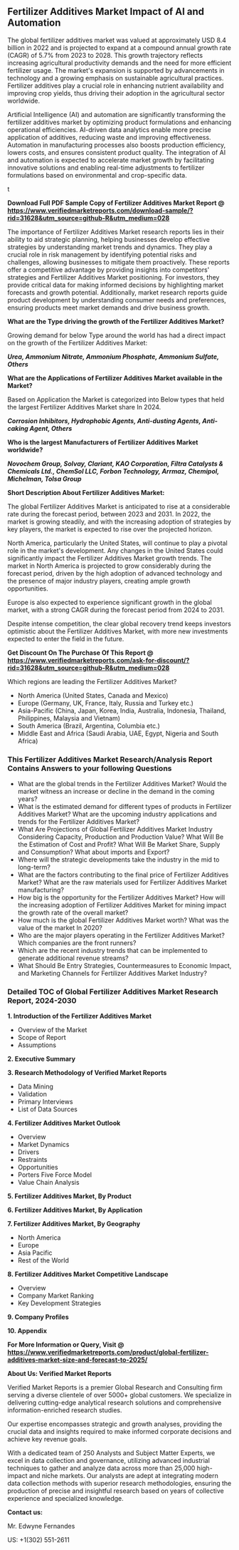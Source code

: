 <h2>Fertilizer Additives Market Impact of AI and Automation</h2><p>The global fertilizer additives market was valued at approximately USD 8.4 billion in 2022 and is projected to expand at a compound annual growth rate (CAGR) of 5.7% from 2023 to 2028. This growth trajectory reflects increasing agricultural productivity demands and the need for more efficient fertilizer usage. The market's expansion is supported by advancements in technology and a growing emphasis on sustainable agricultural practices. Fertilizer additives play a crucial role in enhancing nutrient availability and improving crop yields, thus driving their adoption in the agricultural sector worldwide.</p><p>Artificial Intelligence (AI) and automation are significantly transforming the fertilizer additives market by optimizing product formulations and enhancing operational efficiencies. AI-driven data analytics enable more precise application of additives, reducing waste and improving effectiveness. Automation in manufacturing processes also boosts production efficiency, lowers costs, and ensures consistent product quality. The integration of AI and automation is expected to accelerate market growth by facilitating innovative solutions and enabling real-time adjustments to fertilizer formulations based on environmental and crop-specific data.</p>t</p><p id="" class=""><strong>Download Full PDF Sample Copy of Fertilizer Additives Market Report @ <a href="https://www.verifiedmarketreports.com/download-sample/?rid=31628&utm_source=github-R&utm_medium=028" target="_blank">https://www.verifiedmarketreports.com/download-sample/?rid=31628&utm_source=github-R&utm_medium=028</a></strong></p><p>The importance of&nbsp;Fertilizer Additives Market research reports lies in their ability to aid strategic planning, helping businesses develop effective strategies by understanding market trends and dynamics. They play a crucial role in risk management by identifying potential risks and challenges, allowing businesses to mitigate them proactively. These reports offer a competitive advantage by providing insights into competitors' strategies and Fertilizer Additives Market positioning. For investors, they provide critical data for making informed decisions by highlighting market forecasts and growth potential. Additionally, market research reports guide product development by understanding consumer needs and preferences, ensuring products meet market demands and drive business growth.</p><p><strong>What are the&nbsp;Type driving the growth of the Fertilizer Additives Market?</strong></p><p id="" class="">Growing demand for below Type around the world has had a direct impact on the growth of the Fertilizer Additives Market:</p><em><strong>Urea, Ammonium Nitrate, Ammonium Phosphate, Ammonium Sulfate, Others</strong></em></p><strong>What are the&nbsp;Applications&nbsp;of Fertilizer Additives Market available in the Market?</strong></p><p id="" class="">Based on Application the Market is categorized into Below types that held the largest Fertilizer Additives Market share In 2024.</p><em><strong>Corrosion Inhibitors, Hydrophobic Agents, Anti-dusting Agents, Anti-caking Agent, Others</strong></em></p><strong>Who is the largest Manufacturers of Fertilizer Additives Market worldwide?</strong></p><p><em><strong>Novochem Group, Solvay, Clariant, KAO Corporation, Filtra Catalysts & Chemicals Ltd., ChemSol LLC, Forbon Technology, Arrmaz, Chemipol, Michelman, Tolsa Group</strong></em></p><p id="" class=""><strong>Short Description About Fertilizer Additives Market:</strong></p><p>The global Fertilizer Additives Market is anticipated to rise at a considerable rate during the forecast period, between 2023 and 2031. In 2022, the market is growing steadily, and with the increasing adoption of strategies by key players, the market is expected to rise over the projected horizon.</p><p>North America, particularly the United States, will continue to play a pivotal role in the market's development. Any changes in the United States could significantly impact the Fertilizer Additives Market growth trends. The market in North America is projected to grow considerably during the forecast period, driven by the high adoption of advanced technology and the presence of major industry players, creating ample growth opportunities.</p><p>Europe is also expected to experience significant growth in the global market, with a strong CAGR during the forecast period from 2024 to 2031.</p><p>Despite intense competition, the clear global recovery trend keeps investors optimistic about the Fertilizer Additives Market, with more new investments expected to enter the field in the future.</p><p id="" class=""><strong>Get Discount On The Purchase Of This Report @ <a href="https://www.verifiedmarketreports.com/ask-for-discount/?rid=31628&utm_source=github-R&utm_medium=028" target="_blank">https://www.verifiedmarketreports.com/ask-for-discount/?rid=31628&utm_source=github-R&utm_medium=028</a></strong></p>Which regions are leading the Fertilizer Additives Market?</p><ul><li>North America (United States, Canada and Mexico)</li><li>Europe (Germany, UK, France, Italy, Russia and Turkey etc.)</li><li>Asia-Pacific (China, Japan, Korea, India, Australia, Indonesia, Thailand, Philippines, Malaysia and Vietnam)</li><li>South America (Brazil, Argentina, Columbia etc.)</li><li>Middle East and Africa (Saudi Arabia, UAE, Egypt, Nigeria and South Africa)</li></ul><h3 id="" class="">This Fertilizer Additives Market Research/Analysis Report Contains Answers to your following Questions</h3><ul><li>What are the global trends in the Fertilizer Additives Market? Would the market witness an increase or decline in the demand in the coming years?</li><li>What is the estimated demand for different types of products in Fertilizer Additives Market? What are the upcoming industry applications and trends for the Fertilizer Additives Market?</li><li>What Are Projections of Global Fertilizer Additives Market Industry Considering Capacity, Production and Production Value? What Will Be the Estimation of Cost and Profit? What Will Be Market Share, Supply and Consumption? What about imports and Export?</li><li>Where will the strategic developments take the industry in the mid to long-term?</li><li>What are the factors contributing to the final price of Fertilizer Additives Market? What are the raw materials used for Fertilizer Additives Market manufacturing?</li><li>How big is the opportunity for the Fertilizer Additives Market? How will the increasing adoption of Fertilizer Additives Market for mining impact the growth rate of the overall market?</li><li>How much is the global Fertilizer Additives Market worth? What was the value of the market In 2020?</li><li>Who are the major players operating in the Fertilizer Additives Market? Which companies are the front runners?</li><li>Which are the recent industry trends that can be implemented to generate additional revenue streams?</li><li>What Should Be Entry Strategies, Countermeasures to Economic Impact, and Marketing Channels for Fertilizer Additives Market Industry?</li></ul><h3 id="" class="">Detailed TOC of Global Fertilizer Additives Market Research Report, 2024-2030</h3><p id="" class=""><strong>1. Introduction of the Fertilizer Additives Market</strong></p><ul><li>Overview of the Market</li><li>Scope of Report</li><li>Assumptions</li></ul><p id="" class=""><strong>2. Executive Summary</strong></p><p id="" class=""><strong>3. Research Methodology of Verified Market Reports</strong></p><ul><li>Data Mining</li><li>Validation</li><li>Primary Interviews</li><li>List of Data Sources</li></ul><p id="" class=""><strong>4. Fertilizer Additives Market Outlook</strong></p><ul><li>Overview</li><li>Market Dynamics</li><li>Drivers</li><li>Restraints</li><li>Opportunities</li><li>Porters Five Force Model</li><li>Value Chain Analysis</li></ul><p id="" class=""><strong>5. Fertilizer Additives Market, By Product</strong></p><p id="" class=""><strong>6. Fertilizer Additives Market, By Application</strong></p><p id="" class=""><strong>7. Fertilizer Additives Market, By Geography</strong></p><ul><li>North America</li><li>Europe</li><li>Asia Pacific</li><li>Rest of the World</li></ul><p id="" class=""><strong>8. Fertilizer Additives Market Competitive Landscape</strong></p><ul><li>Overview</li><li>Company Market Ranking</li><li>Key Development Strategies</li></ul><p id="" class=""><strong>9. Company Profiles</strong></p><p id="" class=""><strong>10. Appendix</strong></p><p id="" class=""><strong>For More Information or Query, Visit @ <a href="https://www.verifiedmarketreports.com/product/global-fertilizer-additives-market-size-and-forecast-to-2025/" target="_blank">https://www.verifiedmarketreports.com/product/global-fertilizer-additives-market-size-and-forecast-to-2025/</a></strong></p><p id="" class=""><strong>About Us: Verified Market Reports</strong></p><p id="" class="">Verified Market Reports is a premier Global Research and Consulting firm serving a diverse clientele of over 5000+ global customers. We specialize in delivering cutting-edge analytical research solutions and comprehensive information-enriched research studies.</p><p id="" class="">Our expertise encompasses strategic and growth analyses, providing the crucial data and insights required to make informed corporate decisions and achieve key revenue goals.</p><p id="" class="">With a dedicated team of 250 Analysts and Subject Matter Experts, we excel in data collection and governance, utilizing advanced industrial techniques to gather and analyze data across more than 25,000 high-impact and niche markets. Our analysts are adept at integrating modern data collection methods with superior research methodologies, ensuring the production of precise and insightful research based on years of collective experience and specialized knowledge.</p><p id="" class=""><strong>Contact us:</strong></p><p id="" class="">Mr. Edwyne Fernandes</p><p id="" class="">US: +1(302) 551-2611</p>